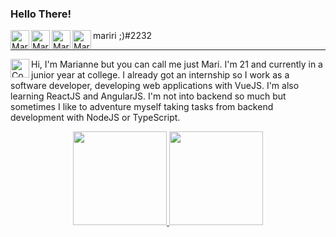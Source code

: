 <h3>Hello There!</h3>

<div>
  <a href="https://www.linkedin.com/in/mariannebravo/">
    <img src="https://cdn-icons-png.flaticon.com/512/725/725337.png" width="30px" align="left" alt="Marianne | LinkedIn" />
  </a>

  <a href="https://open.spotify.com/user/21zbwwl2ln3hrc6xbjgeavjxi?si=1ef49fb003ee4ecf">
    <img src="https://cdn-icons-png.flaticon.com/512/725/725281.png" width="30px" align="left" alt="Marianne | Spotify" />
  </a>
  
  <a href="https://www.instagram.com/marrrrrrrianne/">
    <img src="https://cdn-icons-png.flaticon.com/512/725/725278.png" width="30px" align="left" alt="Marianne | Instagram" />
  </a>

  <img src="https://cdn-icons-png.flaticon.com/512/356/356060.png" width="30px" align="left" alt="Marianne | Discord" />
  <span>mariri ;)#2232</span>
</div>

<hr />

<div>
  <p>
    <img src="https://cdn-icons.flaticon.com/png/512/2115/premium/2115955.png?token=exp=1639843782~hmac=d83bc7e90db664ae801436d40335fc0c" width="30px" align="left" alt="Coding" />
    Hi, I'm Marianne but you can call me just Mari. I'm 21 and currently in a junior year at college. I already got an internship so I work as a software developer, developing web applications with VueJS.
    I'm also learning ReactJS and AngularJS. I'm not into backend so much but sometimes I like to adventure myself taking tasks from backend development with NodeJS or TypeScript.
  </p>
</div>

<div align="center">
  <a href="https://github.com/mariannebravo">
  <img height="150em" src="https://github-readme-stats.vercel.app/api?username=mariannebravo&show_icons=true&theme=dracula&include_all_commits=true&count_private=true"/>
  <img height="150em" src="https://github-readme-stats.vercel.app/api/top-langs/?username=mariannebravo&layout=compact&langs_count=7&theme=dracula"/>
</div>
